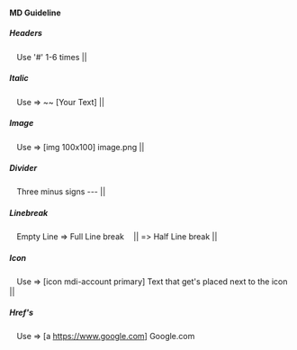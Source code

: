 #### MD Guideline

##### Headers
ㅤUse '#' 1-6 times
||
##### Italic
ㅤUse  => ~~ [Your Text]
||
##### Image
ㅤUse => [img 100x100] image.png
||
##### Divider
ㅤThree minus signs ---
||
##### Linebreak
ㅤEmpty Line => Full Line break
ㅤ|| => Half Line break
||
##### Icon
ㅤUse => [icon mdi-account primary] Text that get's placed next to the icon
||
##### Href's
ㅤUse => [a https://www.google.com] Google.com